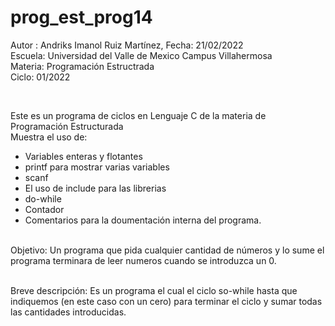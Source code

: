 # prog_est_prog14
Autor : Andriks Imanol Ruiz Martínez, Fecha: 21/02/2022 <br>
Escuela: Universidad del Valle de Mexico Campus Villahermosa <br>
Materia: Programación Estructrada <br>
Ciclo: 01/2022</p>
<br>
<p>Este es un programa de ciclos en Lenguaje C de la materia de Programación Estructurada<br>
Muestra el uso de:
  <ul>
    <li>Variables enteras y flotantes</li>
    <li>printf para mostrar varias variables</li>
    <li>scanf</li>
    <li>El uso de include para las librerias</li>
    <li>do-while</li>
    <li>Contador</li>
    <li>Comentarios para la doumentación interna del programa.</li>
    </ul>
    </p>
<br>
Objetivo: Un programa que pida cualquier cantidad de números y lo sume
el programa terminara de leer numeros cuando se introduzca un 0.
<br>
<br>
<p>Breve descripción:
Es un programa el cual el ciclo so-while hasta que indiquemos (en este caso con un cero) para terminar el ciclo y sumar todas las cantidades introducidas.
<br>
</p>


